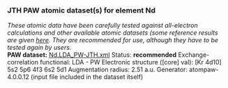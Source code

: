 ### JTH PAW atomic dataset(s) for element Nd
  
_These atomic data have been carefully tested against all-electron calculations and other available atomic datasets (some reference results are given [here](https://www.abinit.org/Files/JTH-benchmark-1.1.pdf)._
_They are recommended for use, although they have to be tested again by users._
<br>
**PAW dataset:** [Nd.LDA_PW-JTH.xml](https://github.com/abinit/paw_jth_datasets/pseudos/JTH-LDA-v1.1/Nd/Nd.LDA_PW-JTH.xml)
Status: **recommended**
Exchange-correlation functional: LDA - PW
Electronic structure ([core] val): [Kr 4d10] 5s2 5p6 4f3 6s2 5d1
Augmentation radius: 2.51 a.u.
Generator: atompaw-4.0.0.12 (input file included in the dataset itself)

